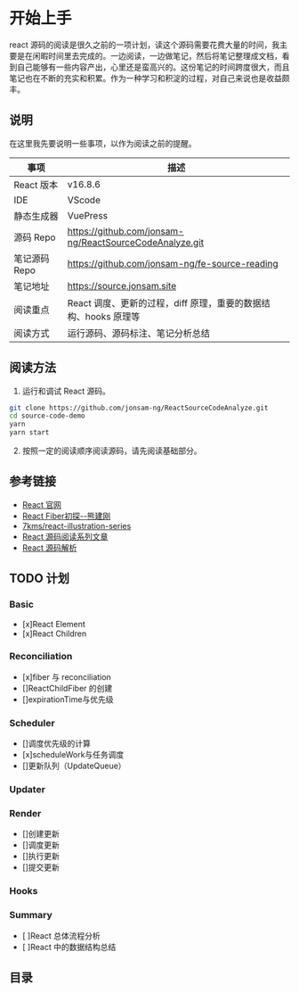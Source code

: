 # 开始上手

react 源码的阅读是很久之前的一项计划，读这个源码需要花费大量的时间，我主要是在闲暇时间里去完成的。一边阅读，一边做笔记，然后将笔记整理成文档，看到自己能够有一些内容产出，心里还是蛮高兴的。这份笔记的时间跨度很大，而且笔记也在不断的充实和积累。作为一种学习和积淀的过程，对自己来说也是收益颇丰。

## 说明

在这里我先要说明一些事项，以作为阅读之前的提醒。

| 事项          | 描述                                                            |
| ------------- | --------------------------------------------------------------- |
| React 版本    | v16.8.6                                                         |
| IDE           | VScode                                                          |
| 静态生成器    | VuePress                                                        |
| 源码 Repo     | https://github.com/jonsam-ng/ReactSourceCodeAnalyze.git         |
| 笔记源码 Repo | https://github.com/jonsam-ng/fe-source-reading                  |
| 笔记地址      | https://source.jonsam.site                                      |
| 阅读重点      | React 调度、更新的过程，diff 原理，重要的数据结构、hooks 原理等 |
| 阅读方式      | 运行源码、源码标注、笔记分析总结                                |

## 阅读方法

1. 运行和调试 React 源码。

```bash
git clone https://github.com/jonsam-ng/ReactSourceCodeAnalyze.git 
cd source-code-demo
yarn 
yarn start
```

2. 按照一定的阅读顺序阅读源码，请先阅读基础部分。

## 参考链接

- [React 官网](https://reactjs.org/docs/getting-started.html)
- [React Fiber初探--熊建刚](https://my.oschina.net/u/3451529/blog/1583894?spm=a2c6h.12873639.0.0.1360375buUhrfF)
- [7kms/react-illustration-series](https://github.com/7kms/react-illustration-series)
- [React 源码阅读系列文章](https://www.zhihu.com/column/c_1203007131219533824)
- [React 源码解析](https://react.jokcy.me/)

## TODO 计划

### Basic 

- [x]React Element
- [x]React Children


### Reconciliation

- [x]fiber 与 reconciliation
- []ReactChildFiber 的创建
- []expirationTime与优先级

### Scheduler

- []调度优先级的计算
- [x]scheduleWork与任务调度
- []更新队列（UpdateQueue）

### Updater

### Render

- []创建更新
- []调度更新
- []执行更新
- []提交更新

### Hooks

### Summary

- [ ]React 总体流程分析
- [ ]React 中的数据结构总结

## 目录

<GlobalTableOfContents />
